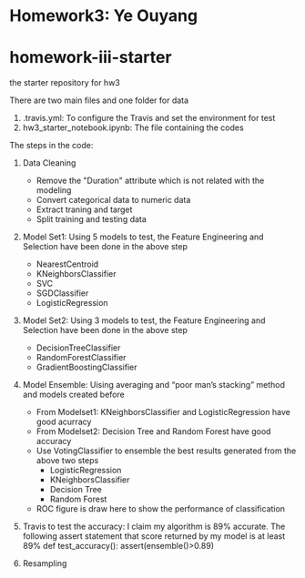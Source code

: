 # Homework3: Ye Ouyang
# homework-iii-starter
the starter repository for hw3

There are two main files and one folder for data
1) .travis.yml: To configure the Travis and set the environment for test
2) hw3_starter_notebook.ipynb: The file containing the codes

The steps in the code:
1) Data Cleaning
	- Remove the "Duration" attribute which is not related with the modeling
	- Convert categorical data to numeric data
	- Extract traning and target
	- Split training and testing data
	
2) Model Set1: Using 5 models to test, the Feature Engineering and Selection have been done in the above step
	- NearestCentroid
	- KNeighborsClassifier
	- SVC
	- SGDClassifier
	- LogisticRegression
3) Model Set2: Using 3 models to test, the Feature Engineering and Selection have been done in the above step
	- DecisionTreeClassifier
	- RandomForestClassifier
	- GradientBoostingClassifier
4) Model Ensemble: Uising averaging and “poor man’s stacking” method and models created before
	- From Modelset1: KNeighborsClassifier and LogisticRegression have good acurracy
	- From Modelset2: Decision Tree and Random Forest have good accuracy
	- Use VotingClassifier to ensemble the best results generated from the above two steps
		- LogisticRegression
		- KNeighborsClassifier
		- Decision Tree
		- Random Forest
	- ROC figure is draw here to show the performance of classification
	
5) Travis to test the accuracy: I claim my algorithm is 89% accurate. The following assert statement that score returned by my model is at least 89%
	def test_accuracy():
		assert(ensemble()>0.89)
		
6) Resampling
	
